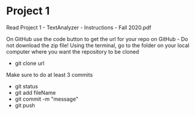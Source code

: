 # Project 1

Read Project 1 - TextAnalyzer - Instructions - Fall 2020.pdf

On GitHub use the code button to get the url for your repo on GitHub - Do not download the zip file!
Using the terminal, go to the folder on your local computer where you want the repository to be cloned
- git clone url


Make sure to do at least 3 commits 

- git status 
- git add fileName
- git commit -m "message"
- git push 
